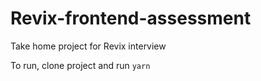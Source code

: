 # Revix-frontend-assessment
Take home project for Revix interview

To run, clone project and run `yarn`